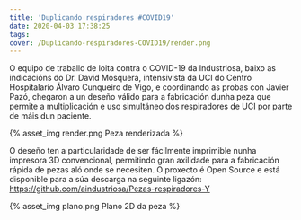 ```yaml
---
title: 'Duplicando respiradores #COVID19'
date: 2020-04-03 17:38:25
tags:
cover: /Duplicando-respiradores-COVID19/render.png
---
```


O equipo de traballo de loita contra o COVID-19 da Industriosa, baixo as indicacións do Dr. David Mosquera, intensivista da UCI do Centro Hospitalario Álvaro Cunqueiro de Vigo, e coordinando as probas con Javier Pazó, chegaron a un deseño válido para a fabricación dunha peza que permite a multiplicación e uso simultáneo dos respiradores de UCI por parte de máis dun paciente.

{% asset_img render.png Peza renderizada %}

O deseño ten a particularidade de ser fácilmente imprimible nunha impresora 3D convencional, permitindo gran axilidade para a fabricación rápida de pezas aló onde se necesiten. O proxecto é Open Source e está disponible para a súa descarga na seguinte ligazón: https://github.com/aindustriosa/Pezas-respiradores-Y

{% asset_img plano.png Plano 2D da peza %}
